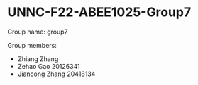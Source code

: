 # UNNC-F22-ABEE1025-Group7

Group name: group7

Group members:
- Zhiang Zhang
- Zehao Gao 20126341
- Jiancong Zhang 20418134
